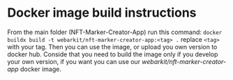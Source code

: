 # Docker image build instructions

From the main folder (NFT-Marker-Creator-App) run this command: `docker buildx build -t webarkit/nft-marker-creator-app:<tag> .`
replace `<tag>` with your tag.
Then you can use the image, or upload you own version to docker hub.
Conside that you need to build the image only if you develop your own version, if you want you can use our _webarkit/nft-marker-creator-app_ docker image.

